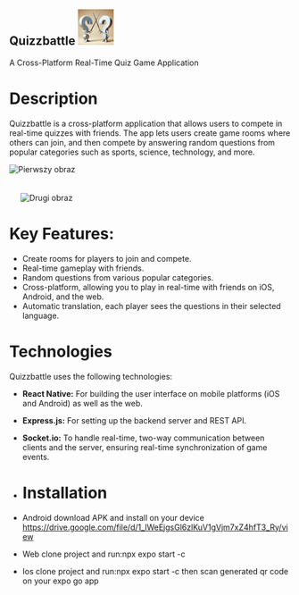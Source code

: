 ## Quizzbattle ![Quizzbattle Logo](logo.png)
A Cross-Platform Real-Time Quiz Game Application
# Description

Quizzbattle is a cross-platform application that allows users to compete in real-time quizzes with friends. The app lets users create game rooms where others can join, and then compete by answering random questions from popular categories such as sports, science, technology, and more.

<p align="center">
  <p>
  <img src="https://github.com/user-attachments/assets/21ac942d-8949-4ed3-aee5-dfa6405f2040" alt="Pierwszy obraz" width="500" style="margin-right: 20px;">
  </p>
  <p>
  <img src="https://github.com/user-attachments/assets/f147fc15-12eb-467e-85d9-b6ed8d941b3f" alt="Drugi obraz" width="500" style="margin-left: 20px; margin-top: 20px;">
  </p>

</p>

# Key Features:

- Create rooms for players to join and compete.
- Real-time gameplay with friends.
- Random questions from various popular categories.
- Cross-platform, allowing you to play in real-time with friends on iOS, Android, and the web.
- Automatic translation, each player sees the questions in their selected language.

# Technologies

Quizzbattle uses the following technologies:

- <strong>React Native:</strong> For building the user interface on mobile platforms (iOS and Android) as well as the web.
- <strong>Express.js:</strong> For setting up the backend server and REST API.
- <strong>Socket.io:</strong> To handle real-time, two-way communication between clients and the server, ensuring real-time synchronization of game events.

- # Installation
- Android
  download APK and install on your device
  https://drive.google.com/file/d/1_lWeEjgsGl6zlKuV1gVjm7xZ4hfT3_Ry/view

- Web
  clone project and run:npx expo start -c

- Ios
  clone project and run:npx expo start -c
  then scan generated qr code on your expo go app

